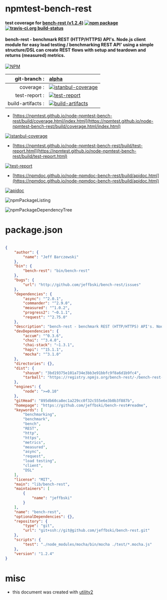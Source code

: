 # npmtest-bench-rest

#### test coverage for  [bench-rest (v1.2.4)](https://github.com/jeffbski/bench-rest#readme)  [![npm package](https://img.shields.io/npm/v/npmtest-bench-rest.svg?style=flat-square)](https://www.npmjs.org/package/npmtest-bench-rest) [![travis-ci.org build-status](https://api.travis-ci.org/npmtest/node-npmtest-bench-rest.svg)](https://travis-ci.org/npmtest/node-npmtest-bench-rest)

#### bench-rest - benchmark REST (HTTP/HTTPS) API's. Node.js client module for easy load testing / benchmarking REST API' using a simple structure/DSL can create REST flows with setup and teardown and returns (measured) metrics.

[![NPM](https://nodei.co/npm/bench-rest.png?downloads=true&downloadRank=true&stars=true)](https://www.npmjs.com/package/bench-rest)

| git-branch : | [alpha](https://github.com/npmtest/node-npmtest-bench-rest/tree/alpha)|
|--:|:--|
| coverage : | [![istanbul-coverage](https://npmtest.github.io/node-npmtest-bench-rest/build/coverage.badge.svg)](https://npmtest.github.io/node-npmtest-bench-rest/build/coverage.html/index.html)|
| test-report : | [![test-report](https://npmtest.github.io/node-npmtest-bench-rest/build/test-report.badge.svg)](https://npmtest.github.io/node-npmtest-bench-rest/build/test-report.html)|
| build-artifacts : | [![build-artifacts](https://npmtest.github.io/node-npmtest-bench-rest/glyphicons_144_folder_open.png)](https://github.com/npmtest/node-npmtest-bench-rest/tree/gh-pages/build)|

- [https://npmtest.github.io/node-npmtest-bench-rest/build/coverage.html/index.html](https://npmtest.github.io/node-npmtest-bench-rest/build/coverage.html/index.html)

[![istanbul-coverage](https://npmtest.github.io/node-npmtest-bench-rest/build/screenCapture.buildCi.browser.%252Ftmp%252Fbuild%252Fcoverage.lib.html.png)](https://npmtest.github.io/node-npmtest-bench-rest/build/coverage.html/index.html)

- [https://npmtest.github.io/node-npmtest-bench-rest/build/test-report.html](https://npmtest.github.io/node-npmtest-bench-rest/build/test-report.html)

[![test-report](https://npmtest.github.io/node-npmtest-bench-rest/build/screenCapture.buildCi.browser.%252Ftmp%252Fbuild%252Ftest-report.html.png)](https://npmtest.github.io/node-npmtest-bench-rest/build/test-report.html)

- [https://npmdoc.github.io/node-npmdoc-bench-rest/build/apidoc.html](https://npmdoc.github.io/node-npmdoc-bench-rest/build/apidoc.html)

[![apidoc](https://npmdoc.github.io/node-npmdoc-bench-rest/build/screenCapture.buildCi.browser.%252Ftmp%252Fbuild%252Fapidoc.html.png)](https://npmdoc.github.io/node-npmdoc-bench-rest/build/apidoc.html)

![npmPackageListing](https://npmtest.github.io/node-npmtest-bench-rest/build/screenCapture.npmPackageListing.svg)

![npmPackageDependencyTree](https://npmtest.github.io/node-npmtest-bench-rest/build/screenCapture.npmPackageDependencyTree.svg)



# package.json

```json

{
    "author": {
        "name": "Jeff Barczewski"
    },
    "bin": {
        "bench-rest": "bin/bench-rest"
    },
    "bugs": {
        "url": "http://github.com/jeffbski/bench-rest/issues"
    },
    "dependencies": {
        "async": "^2.0.1",
        "commander": "^2.9.0",
        "measured": "^1.0.2",
        "progress2": "~0.1.1",
        "request": "^2.75.0"
    },
    "description": "bench-rest - benchmark REST (HTTP/HTTPS) API's. Node.js client module for easy load testing / benchmarking REST API' using a simple structure/DSL can create REST flows with setup and teardown and returns (measured) metrics.",
    "devDependencies": {
        "accum": "^0.3.6",
        "chai": "^3.4.0",
        "chai-stack": "~1.3.1",
        "hapi": "^15.1.1",
        "mocha": "^3.1.0"
    },
    "directories": {},
    "dist": {
        "shasum": "3bd19375e101a734e3bb3e91bbfc9f8a6d1b9fc4",
        "tarball": "https://registry.npmjs.org/bench-rest/-/bench-rest-1.2.4.tgz"
    },
    "engines": {
        "node": ">=0.10"
    },
    "gitHead": "895db60ca8ec1a229cc0f32c555e6e3b0b3f887b",
    "homepage": "https://github.com/jeffbski/bench-rest#readme",
    "keywords": [
        "benchmarking",
        "benchmark",
        "bench",
        "REST",
        "http",
        "https",
        "metrics",
        "measured",
        "async",
        "request",
        "load testing",
        "client",
        "DSL"
    ],
    "license": "MIT",
    "main": "lib/bench-rest",
    "maintainers": [
        {
            "name": "jeffbski"
        }
    ],
    "name": "bench-rest",
    "optionalDependencies": {},
    "repository": {
        "type": "git",
        "url": "git+ssh://git@github.com/jeffbski/bench-rest.git"
    },
    "scripts": {
        "test": "./node_modules/mocha/bin/mocha ./test/*.mocha.js"
    },
    "version": "1.2.4"
}
```



# misc
- this document was created with [utility2](https://github.com/kaizhu256/node-utility2)
